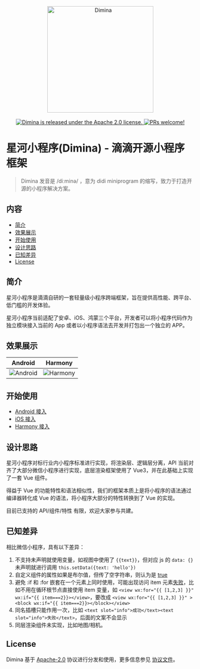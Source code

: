 <div align="center">
  <img alt="Dimina" src="https://pt-starimg.didistatic.com/static/starimg/img/0Gd22Gzvni1634047896645.png" width="284" />
  <br/>
  <br/>
  <a href="https://github.com/didi/dimina/blob/HEAD/LICENSE">
    <img src="https://img.shields.io/badge/license-Apache%202.0-blue" alt="Dimina is released under the Apache 2.0 license." />
  </a>
  <a href="https://github.com/didi/dimina/blob/HEAD/CONTRIBUTING.md">
    <img src="https://img.shields.io/badge/PRs-welcome-brightgreen.svg" alt="PRs welcome!" />
  </a>
</div>



# 星河小程序(Dimina) - 滴滴开源小程序框架
> Dimina 发音是 /diːminə/ ，意为 didi miniprogram 的缩写，致力于打造开源的小程序解决方案。

## 内容

- [简介](#简介)
- [效果展示](#效果展示)
- [开始使用](#开始使用)
- [设计思路](#设计思路)
- [已知差异](#已知差异)
- [License](#license)

## 简介

星河小程序是滴滴自研的一套轻量级小程序跨端框架，旨在提供高性能、跨平台、低门槛的开发体验。

星河小程序当前适配了安卓、iOS、鸿蒙三个平台，开发者可以将小程序代码作为独立模块接入当前的 App 或者以小程序语法去开发并打包出一个独立的 APP。

## 效果展示

| Android | Harmony |
| ---- | ---- |
| ![Android](https://s3-gz01.didistatic.com/packages-mait/img/4UXIfwMOuJ1745485525250.jpg) | ![Harmony](https://s3-gz01.didistatic.com/packages-mait/img/9UeGKg9qdV1745485235803.jpg) |

## 开始使用

* [Android 接入](./android/README.md)
* [iOS 接入](./iOS/README.md)
* [Harmony 接入](./harmony/README.md)

## 设计思路

星河小程序对标行业内小程序标准进行实现，将渲染层、逻辑层分离，API 当前对齐了大部分微信小程序进行实现，底层渲染框架使用了 Vue3，并在此基础上实现了一套 Vue 组件。

得益于 Vue 的功能特性和语法相似性，我们的框架本质上是将小程序的语法通过编译器转化成 Vue 的语法，将小程序大部分的特性转换到了 Vue 的实现。

目前已支持的 API/组件/特性 有限，欢迎大家参与共建。

## 已知差异

相比微信小程序，具有以下差异：

1. 不支持未声明就使用变量，如视图中使用了 `{{text}}`，但对应 js 的 `data: {}` 未声明就进行调用 `this.setData({text: 'hello'})`
2. 自定义组件的属性如果是布尔值，但传了空字符串，则认为是 [true](https://github.com/vuejs/vue/issues/4710)
3. 避免 :if 和 :for 嵌套在一个元素上同时使用，可能出现访问 item 元素[失败](https://v3-migration.vuejs.org/breaking-changes/v-if-v-for.html#_3-x-syntax)，比如不用在循环根节点直接使用 item 变量，如 `<view wx:for="{{ [1,2,3] }}" wx:if="{{ item===2}}></view>`，要改成 `<view wx:for="{{ [1,2,3] }}" ><block wx:if="{{ item===2}}></block></view>`
4. 同名插槽只能作用一次，比如 `<text slot="info">成功</text><text slot="info">失败</text>`，后面的文案不会显示
5. 同层渲染组件未实现，比如地图/相机。

## License

Dimina 基于 [Apache-2.0](https://opensource.org/license/apache-2-0) 协议进行分发和使用，更多信息参见 [协议文件](LICENSE)。

